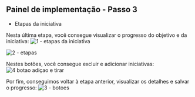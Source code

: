 ## Painel de implementação - Passo 3
- Etapas da iniciativa

Nesta última etapa, você consegue visualizar o progresso do objetivo e da iniciativa:
![1 - etapas da iniciativa](https://github.com/void-works-br/planejare-documentacao/assets/107960686/31bb97b4-bdc7-4a27-84c3-b9f76a6ac276)

![2 - etapas](https://github.com/void-works-br/planejare-documentacao/assets/107960686/b963f79a-8f1d-4bb6-866d-0d881504a735)

Nestes botões, você consegue excluir e adicionar iniciativas:
![4 botao adiçao e tirar](https://github.com/void-works-br/planejare-documentacao/assets/107960686/a1c19106-f48b-4860-a5c5-50356378d6fc)

Por fim, conseguimos voltar à etapa anterior, visualizar os detalhes e salvar o progresso:
![3 - botoes](https://github.com/void-works-br/planejare-documentacao/assets/107960686/90d459ed-1a9d-4803-bbec-bdf6b4af1a08)
